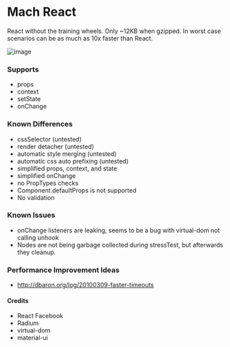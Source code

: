 # Mach React
React without the training wheels. Only ~12KB when gzipped. In worst case scenarios can be as much as 10x faster than React.

![image](https://raw.githubusercontent.com/rolandpoulter/mach-react/master/benchmark.gif)

### Supports
 * props
 * context
 * setState
 * onChange

### Known Differences
 * cssSelector (untested)
 * render detacher (untested)
 * automatic style merging (untested)
 * automatic css auto prefixing (untested)
 * simplified props, context, and state
 * simplified onChange
 * no PropTypes checks
 * Component.defaultProps is not supported
 * No validation

### Known Issues
 * onChange listeners are leaking, seems to be a bug with virtual-dom not calling unhook
 * Nodes are not being garbage collected during stressTest, but afterwards they cleanup.

### Performance Improvement Ideas
 * http://dbaron.org/log/20100309-faster-timeouts

#### Credits
 * React Facebook
 * Radium
 * virtual-dom
 * material-ui
